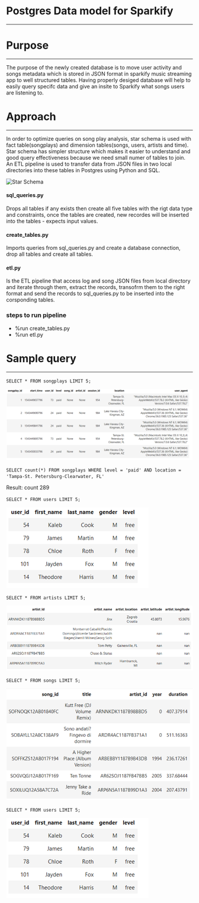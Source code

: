 # Postgres Data model for Sparkify
****

# Purpose
****

The purpose of the newly created database is to move user activity and songs metadata which is stored in JSON format in sparkify music streaming app to well structured tables. Having properly desiged database will help to easily query specifc data and give an insite to Sparkify what songs users are listening to. 


# Approach
****
In order to optimize queries on song play analysis, star schema is used with  fact table(songplays) and dimension tables(songs, users, artists and time). Star schema has simpler structure which makes it easier to understand and good query effectiveness because we need small numer of tables to join. An ETL pipeline is used to transfer data from JSON files in two local directories into these tables in Postgres using Python and SQL. 

![Star Schema](resource/starSchema.PNG)


#### sql_queries.py  
Drops all tables if any exists then create all five tables with the rigt data type and constraints, once the tables are created, new recordes will be inserted into the tables - expects input values. 

#### create_tables.py
Imports queries from sql_queries.py and create a database connection, drop all tables and create all tables.

#### etl.py
Is the ETL pipeline that access log and song JSON files from local directory and iterate through them, extract the records, transofrm them to the right format and send the records to sql_queries.py to be inserted into the corsponding tables.   

### steps to run pipeline
- %run create_tables.py
- %run etl.py

# Sample query
***
`SELECT * FROM songplays LIMIT 5;`

![songplays](resource/songplays.PNG)

`SELECT count(*) FROM songplays WHERE level = 'paid' AND location = 'Tampa-St. Petersburg-Clearwater, FL' `

Result:
count
289

`SELECT * FROM users LIMIT 5;`

![users](resource/users.PNG)

`SELECT * FROM artists LIMIT 5;`

![artists](resource/artists.PNG)

`SELECT * FROM songs LIMIT 5;`

![songs](resource/songs.PNG)

`SELECT * FROM users LIMIT 5;`

![songs](resource/users.PNG)
